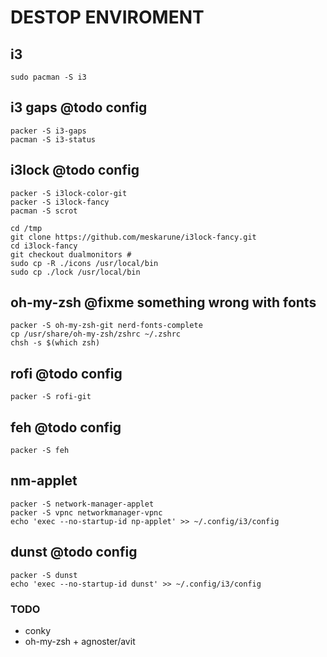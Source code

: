 # DESTOP ENVIROMENT
## i3
```
sudo pacman -S i3 
```

## i3 gaps @todo config
```
packer -S i3-gaps
pacman -S i3-status
```

## i3lock @todo config
```
packer -S i3lock-color-git
packer -S i3lock-fancy
pacman -S scrot

cd /tmp
git clone https://github.com/meskarune/i3lock-fancy.git
cd i3lock-fancy
git checkout dualmonitors #
sudo cp -R ./icons /usr/local/bin
sudo cp ./lock /usr/local/bin
```

## oh-my-zsh @fixme something wrong with fonts
```
packer -S oh-my-zsh-git nerd-fonts-complete
cp /usr/share/oh-my-zsh/zshrc ~/.zshrc
chsh -s $(which zsh)
```

## rofi @todo config
```
packer -S rofi-git
```

## feh @todo config
```
packer -S feh
```

## nm-applet
```
packer -S network-manager-applet
packer -S vpnc networkmanager-vpnc
echo 'exec --no-startup-id np-applet' >> ~/.config/i3/config
```

## dunst @todo config
```
packer -S dunst
echo 'exec --no-startup-id dunst' >> ~/.config/i3/config
```
### TODO
- conky
- oh-my-zsh + agnoster/avit



